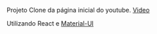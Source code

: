 Projeto Clone da página inicial do youtube. [Video](https://www.youtube.com/watch?v=u9FnmBdBl5k)

Utilizando React e [Material-UI](https://v4.mui.com/pt/)
